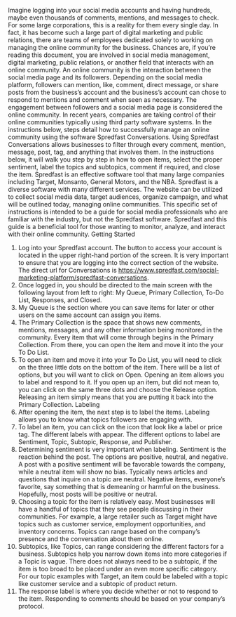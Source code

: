 Imagine logging into your social media accounts and having hundreds, maybe even thousands of comments, mentions, and messages to check. For some large corporations, this is a reality for them every single day. In fact, it has become such a large part of digital marketing and public relations, there are teams of employees dedicated solely to working on managing the online community for the business. Chances are, if you’re reading this document, you are involved in social media management, digital marketing, public relations, or another field that interacts with an online community. An online community is the interaction between the social media page and its followers. Depending on the social media platform, followers can mention, like, comment, direct message, or share posts from the business’s account and the business’s account can chose to respond to mentions and comment when seen as necessary. The engagement between followers and a social media page is considered the online community. In recent years, companies are taking control of their online communities typically using third party software systems. In the instructions below, steps detail how to successfully manage an online community using the software Spredfast Conversations. Using Spredfast Conversations allows businesses to filter through every comment, mention, message, post, tag, and anything that involves them. In the instructions below, it will walk you step by step in how to open items, select the proper sentiment, label the topics and subtopics, comment if required, and close the item. 
Spredfast is an effective software tool that many large companies including Target, Monsanto, General Motors, and the NBA. Spredfast is a diverse software with many different services. The website can be utilized to collect social media data, target audiences, organize campaign, and what will be outlined today, managing online communities.  This specific set of instructions is intended to be a guide for social media professionals who are familiar with the industry, but not the Spredfast software. Spredfast and this guide is a beneficial tool for those wanting to monitor, analyze, and interact with their online community. 
Getting Started
1.	Log into your Spredfast account. The button to access your account is located in the upper right-hand portion of the screen. It is very important to ensure that you are logging into the correct section of the website. The direct url for Conversations is https://www.spredfast.com/social-marketing-platform/spredfast-conversations. 
2.	Once logged in, you should be directed to the main screen with the following layout from left to right: My Queue, Primary Collection, To-Do List, Responses, and Closed.
3.	My Queue is the section where you can save items for later or other users on the same account can assign you items. 
4.	The Primary Collection is the space that shows new comments, mentions, messages, and any other information being monitored in the community. Every item that will come through begins in the Primary Collection. From there, you can open the item and move it into the your To Do List. 
5.	To open an item and move it into your To Do List, you will need to click on the three little dots on the bottom of the item. There will be a list of options, but you will want to click on Open. Opening an item allows you to label and respond to it. If you open up an item, but did not mean to, you can click on the same three dots and choose the Release option. Releasing an item simply means that you are putting it back into the Primary Collection. 
Labeling 	
6.	After opening the item, the next step is to label the items. Labeling allows you to know what topics followers are engaging with. 
7.	To label an item, you can click on the icon that look like a label or price tag. The different labels with appear. The different options to label are Sentiment, Topic, Subtopic, Response, and Publisher. 
8.	Determining sentiment is very important when labeling. Sentiment is the reaction behind the post. The options are positive, neutral, and negative. A post with a positive sentiment will be favorable towards the company, while a neutral item will show no bias. Typically news articles and questions that inquire on a topic are neutral. Negative items, everyone’s favorite, say something that is demeaning or harmful on the business. Hopefully, most posts will be positive or neutral. 
9.	Choosing a topic for the item is relatively easy. Most businesses will have a handful of topics that they see people discussing in their communities. For example, a large retailer such as Target might have topics such as customer service, employment opportunities, and inventory concerns. Topics can range based on the company’s presence and the conversation about them online. 
10.	Subtopics, like Topics, can range considering the different factors for a business. Subtopics help you narrow down items into more categories if a Topic is vague. There does not always need to be a subtopic, if the item is too broad to be placed under an even more specific category. For our topic examples with Target, an item could be labeled with a topic like customer service and a subtopic of product return. 
11.	The response label is where you decide whether or not to respond to the item. Responding to comments should be based on your company’s protocol. 
 
